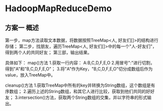 # HadoopMapReduceDemo
## 方案一 概述
第一步，map方法读取文本数据，将数据按照TreeMap<人, 好友们[]>的结构进行存储；
第二步，找朋友，遍历TreeMap<人, 好友们[]>中的每一个"人-好友们"，得到两个人的共同好友；
第三部，输出结果。

具体如下：
map()方法
1.获取一行内容： A:B,C,D,F,E,O
2.用冒号":"进行切割，得到"A"和"B,C,D,F,E,O"；
3.将"A"作为Key，"B,C,D,F,E,O"切分成数组后作为value，放入TreeMap中。

cleanup()方法
1.获取TreeMap中所有的key并转换为String数组，这个数组是有序数组；
2.遍历上述的String数组，和其它人进行比较，获取到他们共同的好好友；
3.intersection()方法，获取两个String数组的交集，并以字符串的形式输出。
